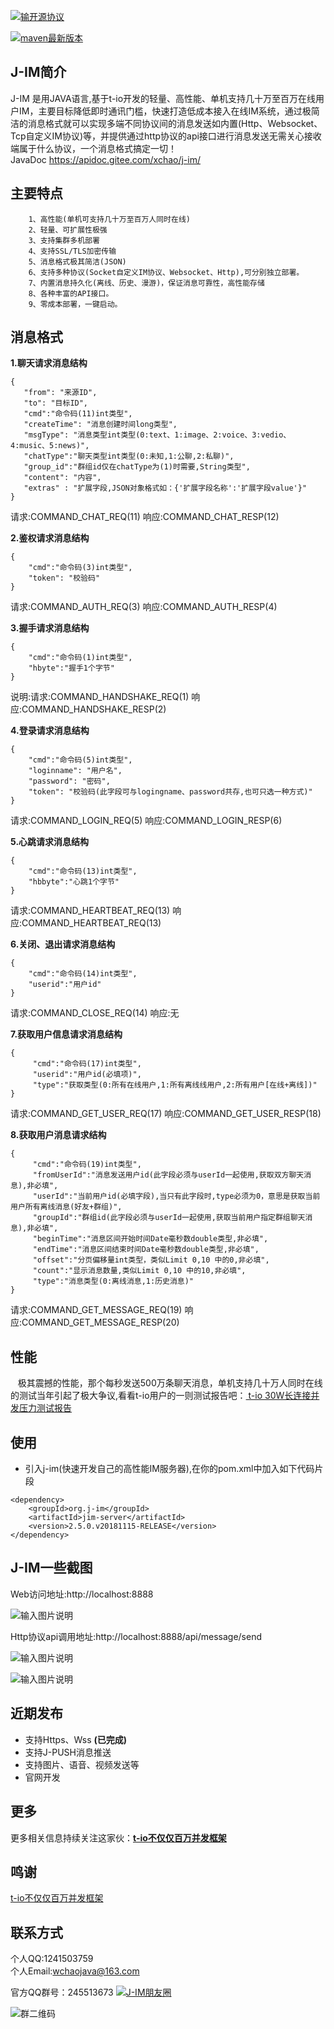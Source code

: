 [![输开源协议](https://img.shields.io/badge/License-Apache--2.0-brightgreen.svg "Apache")](https://www.apache.org/licenses/LICENSE-2.0)

[![maven最新版本](https://maven-badges.herokuapp.com/maven-central/org.j-im/jim-server/badge.svg "maven最新版本")](https://maven-badges.herokuapp.com/maven-central/org.j-im/jim-server)
## J-IM简介

 J-IM 是用JAVA语言,基于t-io开发的轻量、高性能、单机支持几十万至百万在线用户IM，主要目标降低即时通讯门槛，快速打造低成本接入在线IM系统，通过极简洁的消息格式就可以实现多端不同协议间的消息发送如内置(Http、Websocket、Tcp自定义IM协议)等，并提供通过http协议的api接口进行消息发送无需关心接收端属于什么协议，一个消息格式搞定一切！                                                                        
JavaDoc https://apidoc.gitee.com/xchao/j-im/

## 主要特点
        1、高性能(单机可支持几十万至百万人同时在线)
        2、轻量、可扩展性极强
        3、支持集群多机部署
        4、支持SSL/TLS加密传输
        5、消息格式极其简洁(JSON)
        6、支持多种协议(Socket自定义IM协议、Websocket、Http),可分别独立部署。
        7、内置消息持久化(离线、历史、漫游)，保证消息可靠性，高性能存储
        8、各种丰富的API接口。
        9、零成本部署，一键启动。

## 消息格式

 **1.聊天请求消息结构** 
 ```
{
    "from": "来源ID",
    "to": "目标ID",
    "cmd":"命令码(11)int类型",
    "createTime": "消息创建时间long类型",
    "msgType": "消息类型int类型(0:text、1:image、2:voice、3:vedio、4:music、5:news)",
    "chatType":"聊天类型int类型(0:未知,1:公聊,2:私聊)",
    "group_id":"群组id仅在chatType为(1)时需要,String类型",
    "content": "内容",
    "extras" : "扩展字段,JSON对象格式如：{'扩展字段名称':'扩展字段value'}"
}
```
请求:COMMAND_CHAT_REQ(11) 响应:COMMAND_CHAT_RESP(12)

 **2.鉴权请求消息结构** 
```
{
    "cmd":"命令码(3)int类型",
    "token": "校验码"
}
```
请求:COMMAND_AUTH_REQ(3) 响应:COMMAND_AUTH_RESP(4)

 **3.握手请求消息结构** 
```
{
    "cmd":"命令码(1)int类型",
    "hbyte":"握手1个字节"
}
```
说明:请求:COMMAND_HANDSHAKE_REQ(1) 响应:COMMAND_HANDSHAKE_RESP(2)

 **4.登录请求消息结构** 
```
{
    "cmd":"命令码(5)int类型",
    "loginname": "用户名",
    "password": "密码",
    "token": "校验码(此字段可与logingname、password共存,也可只选一种方式)"
}
```
请求:COMMAND_LOGIN_REQ(5) 响应:COMMAND_LOGIN_RESP(6)

 **5.心跳请求消息结构** 
```
{
    "cmd":"命令码(13)int类型",
    "hbbyte":"心跳1个字节"
}
```
请求:COMMAND_HEARTBEAT_REQ(13) 响应:COMMAND_HEARTBEAT_REQ(13)

 **6.关闭、退出请求消息结构** 
```
{
    "cmd":"命令码(14)int类型",
    "userid":"用户id"
}
```
请求:COMMAND_CLOSE_REQ(14) 响应:无

 **7.获取用户信息请求消息结构** 
```
{
     "cmd":"命令码(17)int类型",
     "userid":"用户id(必填项)",
     "type":"获取类型(0:所有在线用户,1:所有离线线用户,2:所有用户[在线+离线])"
}
```
请求:COMMAND_GET_USER_REQ(17) 响应:COMMAND_GET_USER_RESP(18)

**8.获取用户消息请求结构** 
```
{
     "cmd":"命令码(19)int类型",
     "fromUserId":"消息发送用户id(此字段必须与userId一起使用,获取双方聊天消息),非必填",
     "userId":"当前用户id(必填字段),当只有此字段时,type必须为0，意思是获取当前用户所有离线消息(好友+群组)",
     "groupId":"群组id(此字段必须与userId一起使用,获取当前用户指定群组聊天消息),非必填",
     "beginTime":"消息区间开始时间Date毫秒数double类型,非必填",
     "endTime":"消息区间结束时间Date毫秒数double类型,非必填",
     "offset":"分页偏移量int类型，类似Limit 0,10 中的0,非必填",
     "count":"显示消息数量,类似Limit 0,10 中的10,非必填",
     "type":"消息类型(0:离线消息,1:历史消息)"
}
```
请求:COMMAND_GET_MESSAGE_REQ(19) 响应:COMMAND_GET_MESSAGE_RESP(20)

## 性能
&nbsp;&nbsp;&nbsp;极其震撼的性能，那个每秒发送500万条聊天消息，单机支持几十万人同时在线的测试当年引起了极大争议,看看t-io用户的一则测试报告吧：[ t-io 30W长连接并发压力测试报告](https://my.oschina.net/u/2369298/blog/915435)

## 使用
- 引入j-im(快速开发自己的高性能IM服务器),在你的pom.xml中加入如下代码片段
```
<dependency>
    <groupId>org.j-im</groupId>
    <artifactId>jim-server</artifactId>
    <version>2.5.0.v20181115-RELEASE</version>
</dependency>
```

## J-IM一些截图

  Web访问地址:http://localhost:8888

  ![输入图片说明](https://gitee.com/uploads/images/2017/0922/195539_4a5d9ed4_410355.jpeg "tio-img-0.jpg")

  Http协议api调用地址:http://localhost:8888/api/message/send

  ![输入图片说明](https://gitee.com/uploads/images/2017/0830/190054_a128b214_410355.jpeg "tio-im-2.jpg")

  ![输入图片说明](https://gitee.com/uploads/images/2017/0830/190428_474270ae_410355.jpeg "tio-im-3.jpg")

## 近期发布
- 支持Https、Wss  **(已完成)** 
- 支持J-PUSH消息推送
- 支持图片、语音、视频发送等
- 官网开发

## 更多
更多相关信息持续关注这家伙：**[t-io不仅仅百万并发框架](http://gitee.com/tywo45/t-io)** 

## 鸣谢
[t-io不仅仅百万并发框架](https://gitee.com/tywo45/t-io)

## 联系方式
   个人QQ:1241503759<br>
   个人Email:wchaojava@163.com

   官方QQ群号：245513673 <a target="_blank"  href="//shang.qq.com/wpa/qunwpa?idkey=c876012ca4131bfdb6a32c9e5b4cde730b686fa1d20cc2ebd795a0fe2760b5d8"><img border="0" src="//pub.idqqimg.com/wpa/images/group.png" alt="J-IM朋友圈" title="J-IM朋友圈"></a>

![群二维码](https://gitee.com/uploads/images/2018/0415/131601_e2cf7bde_410355.png "1523769300727.png")